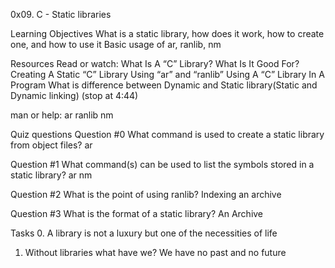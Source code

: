 0x09. C - Static libraries

Learning Objectives
What is a static library, how does it work, how to create one, and how to use it
Basic usage of ar, ranlib, nm

Resources
Read or watch:
What Is A “C” Library? What Is It Good For?
Creating A Static “C” Library Using “ar” and “ranlib”
Using A “C” Library In A Program
What is difference between Dynamic and Static library(Static and Dynamic linking) (stop at 4:44)

man or help:
ar
ranlib
nm


Quiz questions
Question #0
What command is used to create a static library from object files?
ar

Question #1
What command(s) can be used to list the symbols stored in a static library?
ar
nm

Question #2
What is the point of using ranlib?
Indexing an archive


Question #3
What is the format of a static library?
An Archive

Tasks
0. A library is not a luxury but one of the necessities of life
1. Without libraries what have we? We have no past and no future
